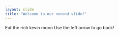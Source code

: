 ```yaml
---
layout: slide
title: "Welcome to our second slide!"
---
```

Eat the rich kevin moon
Use the left arrow to go back!
